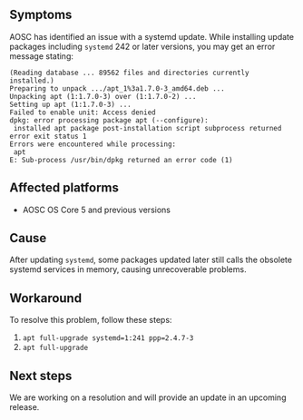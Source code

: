 <!-- TITLE: ERR-SYS-00009: Error Updating to Systemd 242 -->
<!-- SUBTITLE: Obsolete systemd services in memory cause problems -->

## Symptoms

AOSC has identified an issue with a systemd update. While installing update packages including `systemd` 242 or later versions, you may get an error message stating:

```shell
(Reading database ... 89562 files and directories currently installed.)
Preparing to unpack .../apt_1%3a1.7.0-3_amd64.deb ...
Unpacking apt (1:1.7.0-3) over (1:1.7.0-2) ...
Setting up apt (1:1.7.0-3) ...
Failed to enable unit: Access denied
dpkg: error processing package apt (--configure):
 installed apt package post-installation script subprocess returned error exit status 1
Errors were encountered while processing:
 apt
E: Sub-process /usr/bin/dpkg returned an error code (1)
```

## Affected platforms

- AOSC OS Core 5 and previous versions

## Cause

After updating `systemd`, some packages updated later still calls the obsolete systemd services in memory, causing unrecoverable problems.

## Workaround

To resolve this problem, follow these steps:

1. `apt full-upgrade systemd=1:241 ppp=2.4.7-3`
2. `apt full-upgrade`

## Next steps

We are working on a resolution and will provide an update in an upcoming release.

